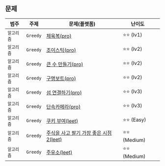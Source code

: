 ## 문제
| 범주 | 주제 | 문제(플랫폼) | 난이도 |  |
| ---  | --- |  ---- | --- | --- |
| `알고리즘` | `Greedy` | [체육복(pro)](https://programmers.co.kr/learn/courses/30/lessons/42862) | ⭐️⭐️ (lv1) | 
| `알고리즘` | `Greedy` | [조이스틱(pro)](https://programmers.co.kr/learn/courses/30/lessons/42860) | ⭐️⭐️ (lv2) | 
| `알고리즘` | `Greedy` | [큰 수 만들기(pro)](https://programmers.co.kr/learn/courses/30/lessons/42883) | ⭐️⭐️ (lv2) | 
| `알고리즘` | `Greedy` | [구명보트(pro)](https://programmers.co.kr/learn/courses/30/lessons/42885) | ⭐️⭐️ (lv2) | 
| `알고리즘` | `Greedy` | [섬 연결하기(pro)](https://programmers.co.kr/learn/courses/30/lessons/42861) | ⭐️⭐️ (lv3) | 
| `알고리즘` | `Greedy` | [단속카메라(pro)](https://programmers.co.kr/learn/courses/30/lessons/42884) | ⭐️⭐️ (lv3) | 
| `알고리즘` | `Greedy` | [쿠키 부여(leet)](https://leetcode.com/problems/assign-cookies/) | ⭐️⭐️ (Easy) | 
| `알고리즘` | `Greedy` | [주식을 사고 팔기 가장 좋은 시점2(leet)](https://leetcode.com/problems/best-time-to-buy-and-sell-stock-ii/) | ⭐️⭐️ (Medium) | 
| `알고리즘` | `Greedy` | [주유소(leet)](https://leetcode.com/problems/gas-station/) | ⭐️⭐️ (Medium) | 
